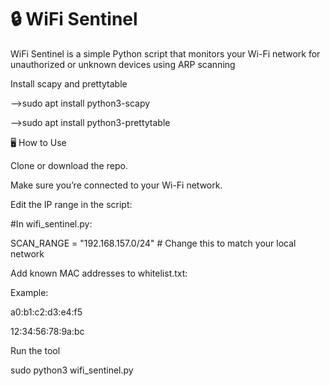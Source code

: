 # 🔒 WiFi Sentinel

WiFi Sentinel is a simple Python script that monitors your Wi-Fi network for unauthorized or unknown devices using ARP scanning

Install scapy and prettytable

-->sudo apt install python3-scapy


-->sudo apt install python3-prettytable



🖥️ How to Use

Clone or download the repo.

Make sure you’re connected to your Wi-Fi network.

Edit the IP range in the script:



#In wifi_sentinel.py:

SCAN_RANGE = "192.168.157.0/24"  # Change this to match your local network

Add known MAC addresses to whitelist.txt:

Example:

a0:b1:c2:d3:e4:f5


12:34:56:78:9a:bc



Run the tool

sudo python3 wifi_sentinel.py

